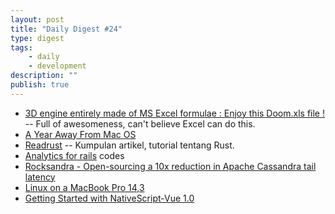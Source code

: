 ```yaml
---
layout: post
title: "Daily Digest #24"
type: digest
tags: 
    - daily
    - development
description: ""
publish: true
---
```


- [3D engine entirely made of MS Excel formulae : Enjoy this Doom.xls file !](https://www.gamasutra.com/blogs/CBel/20180208/308549/3D_engine_entirely_made_of_MS_Excel_formulae__Enjoy_this_Doomxls_file_.php) -- Full of awesomeness, can't believe Excel can do this.
- [A Year Away From Mac OS](http://bitcannon.net/post/a-year-away-from-mac-os/)
- [Readrust](https://readrust.net/) -- Kumpulan artikel, tutorial tentang Rust.
- [Analytics for rails](https://github.com/ankane/ahoy)  <span class="label">codes</span>
- [Rocksandra - Open-sourcing a 10x reduction in Apache Cassandra tail latency](https://engineering.instagram.com/open-sourcing-a-10x-reduction-in-apache-cassandra-tail-latency-d64f86b43589)
- [Linux on a MacBook Pro 14,3](https://penguindreams.org/blog/linux-on-a-macbook-pro-14-3/)
- [Getting Started with NativeScript-Vue 1.0](https://vuejsdevelopers.com/2018/03/05/getting-started-vue-nativescript/)